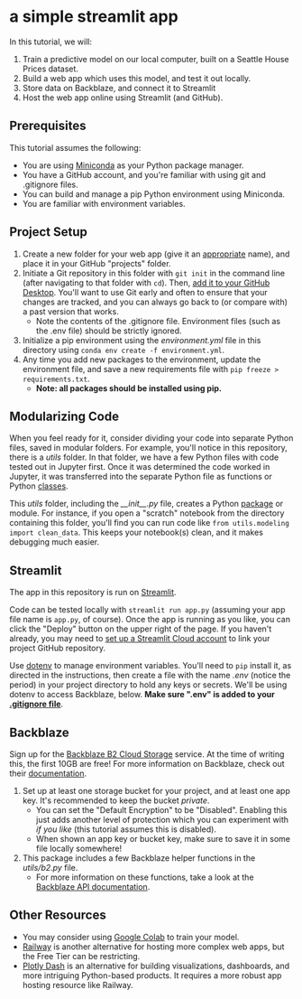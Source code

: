 # a simple streamlit app

In this tutorial, we will:

1. Train a predictive model on our local computer, built on a Seattle House Prices dataset.
2. Build a web app which uses this model, and test it out locally.
3. Store data on Backblaze, and connect it to Streamlit
4. Host the web app online using Streamlit (and GitHub).

## Prerequisites

This tutorial assumes the following:

- You are using [Miniconda](https://docs.conda.io/en/latest/miniconda.html) as your Python package manager.
- You have a GitHub account, and you're familiar with using git and .gitignore files.
- You can build and manage a pip Python environment using Miniconda.
- You are familiar with environment variables.

## Project Setup

1. Create a new folder for your web app (give it an [appropriate](https://gravitydept.com/blog/devising-a-git-repository-naming-convention) name), and place it in your GitHub "projects" folder.
2. Initiate a Git repository in this folder with `git init` in the command line (after navigating to that folder with `cd`). Then, [add it to your GitHub Desktop](https://docs.github.com/en/desktop/contributing-and-collaborating-using-github-desktop/adding-and-cloning-repositories/adding-a-repository-from-your-local-computer-to-github-desktop). You'll want to use Git early and often to ensure that your changes are tracked, and you can always go back to (or compare with) a past version that works.
   - Note the contents of the .gitignore file. Environment files (such as the .env file) should be strictly ignored.
3. Initialize a pip environment using the *environment.yml* file in this directory using `conda env create -f environment.yml`. 
4. Any time you add new packages to the environment, update the environment file, and save a new requirements file with `pip freeze > requirements.txt`.
   - **Note: all packages should be installed using pip.**

## Modularizing Code

When you feel ready for it, consider dividing your code into separate Python files, saved in modular folders. For example, you'll notice in this repository, there is a *utils* folder. In that folder, we have a few Python files with code tested out in Jupyter first. Once it was determined the code worked in Jupyter, it was transferred into the separate Python file as functions or Python [classes](https://www.w3schools.com/python/python_classes.asp).

This *utils* folder, including the *\_\_init__.py* file, creates a Python [package](https://docs.python.org/3/tutorial/modules.html#packages) or module. For instance, if you open a "scratch" notebook from the directory containing this folder, you'll find you can run code like `from utils.modeling import clean_data`. This keeps your notebook(s) clean, and it makes debugging much easier.

## Streamlit

The app in this repository is run on [Streamlit](https://streamlit.io/).

Code can be tested locally with `streamlit run app.py` (assuming your app file name is `app.py`, of course). Once the app is running as you like, you can click the "Deploy" button on the upper right of the page. If you haven't already, you may need to [set up a Streamlit Cloud account](https://docs.streamlit.io/streamlit-community-cloud/get-started) to link your project GitHub repository.

Use [dotenv](https://github.com/theskumar/python-dotenv#getting-started) to manage environment variables. You'll need to `pip` install it, as directed in the instructions, then create a file with the name *.env* (notice the period) in your project directory to hold any keys or secrets. We'll be using dotenv to access Backblaze, below. **Make sure ".env" is added to your [.gitignore file](https://www.atlassian.com/git/tutorials/saving-changes/gitignore)**.

## Backblaze

Sign up for the [Backblaze B2 Cloud Storage](https://www.backblaze.com/b2/cloud-storage.html) service. At the time of writing this, the first 10GB are free! For more information on Backblaze, check out their [documentation](https://www.backblaze.com/b2/docs/).

1. Set up at least one storage bucket for your project, and at least one app key. It's recommended to keep the bucket *private*.
   - You can set the "Default Encryption" to be "Disabled". Enabling this just adds another level of protection which you can experiment with *if you like* (this tutorial assumes this is disabled).
   - When shown an app key or bucket key, make sure to save it in some file locally somewhere!
2. This package includes a few Backblaze helper functions in the *utils/b2.py* file.
   - For more information on these functions, take a look at the [Backblaze API documentation](https://www.backblaze.com/b2/docs/python.html).



## Other Resources

- You may consider using [Google Colab](https://colab.research.google.com/) to train your model.
- [Railway](https://railway.app/) is another alternative for hosting more complex web apps, but the Free Tier can be restricting.
- [Plotly Dash](https://dash.plotly.com/tutorial) is an alternative for building visualizations, dashboards, and more intriguing Python-based products. It requires a more robust app hosting resource like Railway.